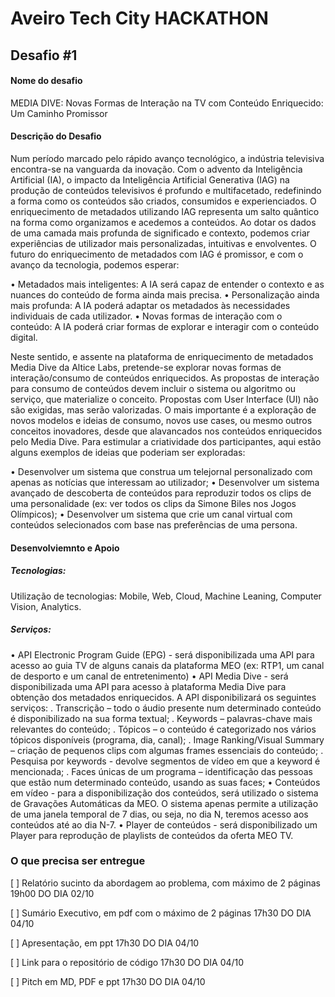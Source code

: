 # Aveiro Tech City HACKATHON

## Desafio #1

#### Nome do desafio
MEDIA DIVE: Novas Formas de Interação na TV com Conteúdo Enriquecido:
Um Caminho Promissor


#### Descrição do Desafio
Num período marcado pelo rápido avanço tecnológico, a indústria televisiva encontra-se na
vanguarda da inovação. Com o advento da Inteligência Artificial (IA), o impacto da Inteligência
Artificial Generativa (IAG) na produção de conteúdos televisivos é profundo e multifacetado,
redefinindo a forma como os conteúdos são criados, consumidos e experienciados. O
enriquecimento de metadados utilizando IAG representa um salto quântico na forma como
organizamos e acedemos a conteúdos. Ao dotar os dados de uma camada mais profunda de
significado e contexto, podemos criar experiências de utilizador mais personalizadas, intuitivas e
envolventes. O futuro do enriquecimento de metadados com IAG é promissor, e com o avanço da
tecnologia, podemos esperar:

• Metadados mais inteligentes: A IA será capaz de entender o contexto e as nuances do conteúdo
de forma ainda mais precisa.
• Personalização ainda mais profunda: A IA poderá adaptar os metadados às necessidades
individuais de cada utilizador.
• Novas formas de interação com o conteúdo: A IA poderá criar formas de explorar e interagir
com o conteúdo digital.

Neste sentido, e assente na plataforma de enriquecimento de metadados Media Dive da Altice
Labs, pretende-se explorar novas formas de interação/consumo de conteúdos enriquecidos.
As propostas de interação para consumo de conteúdos devem incluir o sistema ou algoritmo
ou serviço, que materialize o conceito. Propostas com User Interface (UI) não são exigidas, mas
serão valorizadas. O mais importante é a exploração de novos modelos e ideias de consumo,
novos use cases, ou mesmo outros conceitos inovadores, desde que alavancados nos conteúdos
enriquecidos pelo Media Dive.
Para estimular a criatividade dos participantes, aqui estão alguns exemplos de ideias que
poderiam ser exploradas:

• Desenvolver um sistema que construa um telejornal personalizado com apenas as notícias que
interessam ao utilizador;
• Desenvolver um sistema avançado de descoberta de conteúdos para reproduzir todos os clips
de uma personalidade (ex: ver todos os clips da Simone Biles nos Jogos Olímpicos);
• Desenvolver um sistema que crie um canal virtual com conteúdos selecionados com base nas
preferências de uma persona.

#### Desenvolviemnto e Apoio
##### Tecnologias:
Utilização de tecnologias: Mobile, Web, Cloud, Machine Leaning, Computer Vision, Analytics.

##### Serviços:
• API Electronic Program Guide (EPG) - será disponibilizada uma API para acesso ao guia TV de
alguns canais da plataforma MEO (ex: RTP1, um canal de desporto e um canal de entretenimento)
• API Media Dive - será disponibilizada uma API para acesso à plataforma Media Dive para
obtenção dos metadados enriquecidos. A API disponibilizará os seguintes serviços:
. Transcrição – todo o áudio presente num determinado conteúdo é disponibilizado na sua
forma textual;
. Keywords – palavras-chave mais relevantes do conteúdo;
. Tópicos – o conteúdo é categorizado nos vários tópicos disponíveis (programa, dia, canal);
. Image Ranking/Visual Summary – criação de pequenos clips com algumas frames essenciais
do conteúdo;
. Pesquisa por keywords - devolve segmentos de vídeo em que a keyword é mencionada;
. Faces únicas de um programa – identificação das pessoas que estão num determinado
conteúdo, usando as suas faces;
• Conteúdos em vídeo - para a disponibilização dos conteúdos, será utilizado o sistema de
Gravações Automáticas da MEO. O sistema apenas permite a utilização de uma janela temporal
de 7 dias, ou seja, no dia N, teremos acesso aos conteúdos até ao dia N-7.
• Player de conteúdos - será disponibilizado um Player para reprodução de playlists de
conteúdos da oferta MEO TV.

### O que precisa ser entregue

[ ] Relatório sucinto da abordagem ao problema, com máximo de 2 páginas 19h00 DO DIA 02/10

[ ] Sumário Executivo, em pdf com o máximo de 2 páginas 17h30 DO DIA 04/10

[ ] Apresentação, em ppt 17h30 DO DIA 04/10

[ ] Link para o repositório de código 17h30 DO DIA 04/10

[ ] Pitch em MD, PDF e ppt 17h30 DO DIA 04/10